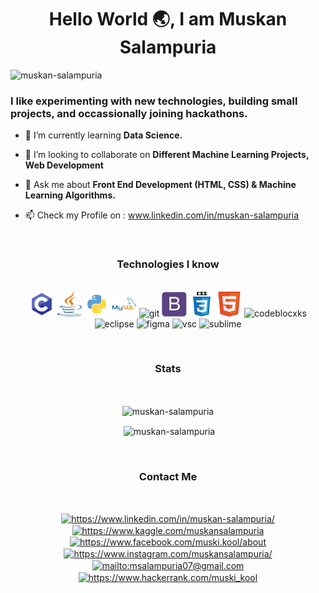 
### <h1 align="center">Hello World :earth_asia:, I am Muskan Salampuria</h1>

<p align="left"> <img src="https://komarev.com/ghpvc/?username=muskan-salampuria" alt="muskan-salampuria" /> </p>
<h3>I like experimenting with new technologies, building small projects, and occassionally joining hackathons.</h3>

- 🌱 I’m currently learning <b>Data Science.</b>

- 👯 I’m looking to collaborate on <b>Different Machine Learning Projects, Web Development</b>

- 💬 Ask me about <b>Front End Development (HTML, CSS) & Machine Learning Algorithms.</b>

- 📫 Check my Profile on : www.linkedin.com/in/muskan-salampuria
 
 <br>
 
<h3 align="center">Technologies I know</h3>
<p align="center">
  <br>
 
 <img src="https://raw.githubusercontent.com/muskan-salampuria/muskan-salampuria/305922fd66724a4ec9fc7217f0edb2fd6c8807bc/icons/c-programming.svg" alt="C" width="40" height="40"/>
 <img src="https://raw.githubusercontent.com/muskan-salampuria/muskan-salampuria/d4a57d56db6192097d730e5d9ffe08549d323d95/icons/java.svg" alt="java" width="40" height="40"/> 
 <img src="https://raw.githubusercontent.com/muskan-salampuria/muskan-salampuria/0caab32de528276613e6eb6d43dbd0d24a4f812e/icons/python.svg" alt="python" width="40" height="40"/> 
 <img src="https://raw.githubusercontent.com/muskan-salampuria/muskan-salampuria/2fe47cf799b5b7bb4bd1d85ba8648a20f24aded6/icons/mysql.svg" alt="mysql" width="40" height="40"/> 
 <img src="https://www.vectorlogo.zone/logos/git-scm/git-scm-icon.svg" alt="git" width="40" height="40"/> 
 <img src="https://raw.githubusercontent.com/muskan-salampuria/muskan-salampuria/12471ae34448b660674c5a54b7a38f2586fb5df4/icons/bootstrap.svg" alt="bootstrap" width="40" height="40"/> 
 <img src="https://raw.githubusercontent.com/muskan-salampuria/muskan-salampuria/53179a792daa27b6340801fdf7eca3b77a8c17d0/icons/css3.svg" alt="css3" width="40" height="40"/>  
 <img src="https://raw.githubusercontent.com/muskan-salampuria/muskan-salampuria/b670a0e386224bbfc12e248906a1308c083111f7/icons/html.svg" alt="html5" width="40" height="40"/> 
 
 <img src="https://banner2.cleanpng.com/20180514/rkw/kisspng-code-blocks-integrated-development-environment-c-5af9eee0253788.5088014415263290561525.jpg" alt="codeblocxks" width="40" height="40"/>
 <img src="https://cdn.freebiesupply.com/logos/large/2x/eclipse-11-logo-png-transparent.png" alt="eclipse" width="40" height="40"/>
 <img src="https://www.vectorlogo.zone/logos/figma/figma-icon.svg" alt="figma" width="40" height="40"/> 
 <img src="https://seeklogo.com/images/V/visual-studio-code-logo-284BC24C39-seeklogo.com.png" alt="vsc" width="40" height="40"/>
 <img src="https://cdn.worldvectorlogo.com/logos/sublime-text.svg" alt="sublime" width="40" height="40"/> 
 
 
  </p>

<br>
<h3 align="center">Stats</h3>
<br>

<p align="center"><img align="center" src="https://github-readme-stats.vercel.app/api/top-langs/?username=muskan-salampuria&layout=compact&hide=html&theme=dark" alt="muskan-salampuria" /> </p>
<p align="center">&nbsp;<img align="center" src="https://github-readme-stats.vercel.app/api?username=muskan-salampuria&show_icons=true&count_private=true&theme=dark" alt="muskan-salampuria" /></p>


<br>
<h3 align="center">Contact Me</h3>
<br>


<p align=" center">  
<a href="https://www.linkedin.com/in/muskan-salampuria/" target="blank"><img align="center" src="https://cdn.jsdelivr.net/npm/simple-icons@3.0.1/icons/linkedin.svg" alt="https://www.linkedin.com/in/muskan-salampuria/" height="30" width="30" /></a>
 <a href="https://www.kaggle.com/muskansalampuria" target="blank"><img align="center" src="https://cdn.jsdelivr.net/npm/simple-icons@3.0.1/icons/kaggle.svg" alt="https://www.kaggle.com/muskansalampuria" height="30" width="30" /></a>
<a href="https://www.facebook.com/muski.kool/about" target="blank"><img align="center" src="https://cdn.jsdelivr.net/npm/simple-icons@3.0.1/icons/facebook.svg" alt="https://www.facebook.com/muski.kool/about" height="30" width="30" /></a>
<a href="https://www.instagram.com/muskansalampuria/" target="blank"><img align="center" src="https://cdn.jsdelivr.net/npm/simple-icons@3.0.1/icons/instagram.svg" alt="https://www.instagram.com/muskansalampuria/" height="30" width="30" /></a>
 <a href="mailto:muski.kool@gmail.com" target="blank"><img align="center" src="https://www.citypng.com/public/uploads/preview/-11597285404yv0y3wlv1z.png" alt="mailto:msalampuria07@gmail.com" height="30" width="30" /></a>
 <a href="https://www.hackerrank.com/muski_kool" target="blank"><img align="center" src="https://cdn.jsdelivr.net/npm/simple-icons@3.0.1/icons/hackerrank.svg" alt="https://www.hackerrank.com/muski_kool" height="30" width="30" /></a>
</p>

